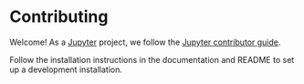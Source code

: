 # Contributing

Welcome! As a [Jupyter](https://jupyter.org) project, we follow the
[Jupyter contributor guide](https://jupyter.readthedocs.io/en/latest/contributor/content-contributor.html).

Follow the installation instructions in the documentation and README
to set up a development installation.